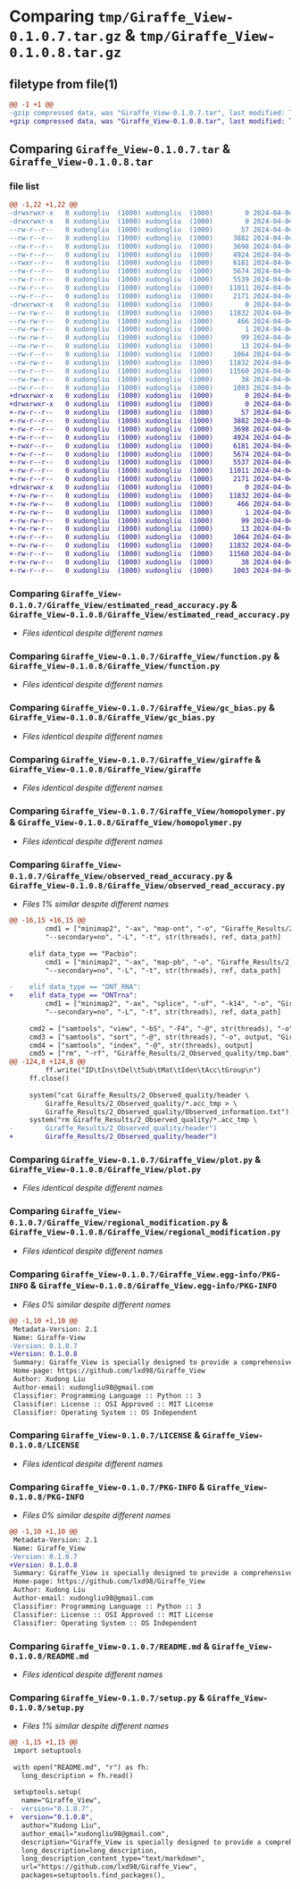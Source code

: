 # Comparing `tmp/Giraffe_View-0.1.0.7.tar.gz` & `tmp/Giraffe_View-0.1.0.8.tar.gz`

## filetype from file(1)

```diff
@@ -1 +1 @@
-gzip compressed data, was "Giraffe_View-0.1.0.7.tar", last modified: Thu Apr  4 03:33:19 2024, max compression
+gzip compressed data, was "Giraffe_View-0.1.0.8.tar", last modified: Thu Apr  4 03:51:12 2024, max compression
```

## Comparing `Giraffe_View-0.1.0.7.tar` & `Giraffe_View-0.1.0.8.tar`

### file list

```diff
@@ -1,22 +1,22 @@
-drwxrwxr-x   0 xudongliu  (1000) xudongliu  (1000)        0 2024-04-04 03:33:19.056601 Giraffe_View-0.1.0.7/
-drwxrwxr-x   0 xudongliu  (1000) xudongliu  (1000)        0 2024-04-04 03:33:19.056601 Giraffe_View-0.1.0.7/Giraffe_View/
--rw-r--r--   0 xudongliu  (1000) xudongliu  (1000)       57 2024-04-04 03:21:44.000000 Giraffe_View-0.1.0.7/Giraffe_View/__init__.py
--rw-r--r--   0 xudongliu  (1000) xudongliu  (1000)     3882 2024-04-04 03:21:44.000000 Giraffe_View-0.1.0.7/Giraffe_View/estimated_read_accuracy.py
--rw-r--r--   0 xudongliu  (1000) xudongliu  (1000)     3698 2024-04-04 03:21:44.000000 Giraffe_View-0.1.0.7/Giraffe_View/function.py
--rw-r--r--   0 xudongliu  (1000) xudongliu  (1000)     4924 2024-04-04 03:21:44.000000 Giraffe_View-0.1.0.7/Giraffe_View/gc_bias.py
--rwxr--r--   0 xudongliu  (1000) xudongliu  (1000)     6181 2024-04-04 03:21:44.000000 Giraffe_View-0.1.0.7/Giraffe_View/giraffe
--rw-r--r--   0 xudongliu  (1000) xudongliu  (1000)     5674 2024-04-04 03:21:44.000000 Giraffe_View-0.1.0.7/Giraffe_View/homopolymer.py
--rw-r--r--   0 xudongliu  (1000) xudongliu  (1000)     5539 2024-04-04 03:28:23.000000 Giraffe_View-0.1.0.7/Giraffe_View/observed_read_accuracy.py
--rw-r--r--   0 xudongliu  (1000) xudongliu  (1000)    11011 2024-04-04 03:21:44.000000 Giraffe_View-0.1.0.7/Giraffe_View/plot.py
--rw-r--r--   0 xudongliu  (1000) xudongliu  (1000)     2171 2024-04-04 03:21:44.000000 Giraffe_View-0.1.0.7/Giraffe_View/regional_modification.py
-drwxrwxr-x   0 xudongliu  (1000) xudongliu  (1000)        0 2024-04-04 03:33:19.056601 Giraffe_View-0.1.0.7/Giraffe_View.egg-info/
--rw-rw-r--   0 xudongliu  (1000) xudongliu  (1000)    11832 2024-04-04 03:33:18.000000 Giraffe_View-0.1.0.7/Giraffe_View.egg-info/PKG-INFO
--rw-rw-r--   0 xudongliu  (1000) xudongliu  (1000)      466 2024-04-04 03:33:19.000000 Giraffe_View-0.1.0.7/Giraffe_View.egg-info/SOURCES.txt
--rw-rw-r--   0 xudongliu  (1000) xudongliu  (1000)        1 2024-04-04 03:33:18.000000 Giraffe_View-0.1.0.7/Giraffe_View.egg-info/dependency_links.txt
--rw-rw-r--   0 xudongliu  (1000) xudongliu  (1000)       99 2024-04-04 03:33:18.000000 Giraffe_View-0.1.0.7/Giraffe_View.egg-info/requires.txt
--rw-rw-r--   0 xudongliu  (1000) xudongliu  (1000)       13 2024-04-04 03:33:18.000000 Giraffe_View-0.1.0.7/Giraffe_View.egg-info/top_level.txt
--rw-r--r--   0 xudongliu  (1000) xudongliu  (1000)     1064 2024-04-04 03:21:44.000000 Giraffe_View-0.1.0.7/LICENSE
--rw-rw-r--   0 xudongliu  (1000) xudongliu  (1000)    11832 2024-04-04 03:33:19.056601 Giraffe_View-0.1.0.7/PKG-INFO
--rw-r--r--   0 xudongliu  (1000) xudongliu  (1000)    11560 2024-04-04 03:21:44.000000 Giraffe_View-0.1.0.7/README.md
--rw-rw-r--   0 xudongliu  (1000) xudongliu  (1000)       38 2024-04-04 03:33:19.056601 Giraffe_View-0.1.0.7/setup.cfg
--rw-r--r--   0 xudongliu  (1000) xudongliu  (1000)     1003 2024-04-04 03:33:09.000000 Giraffe_View-0.1.0.7/setup.py
+drwxrwxr-x   0 xudongliu  (1000) xudongliu  (1000)        0 2024-04-04 03:51:12.332606 Giraffe_View-0.1.0.8/
+drwxrwxr-x   0 xudongliu  (1000) xudongliu  (1000)        0 2024-04-04 03:51:12.332606 Giraffe_View-0.1.0.8/Giraffe_View/
+-rw-r--r--   0 xudongliu  (1000) xudongliu  (1000)       57 2024-04-04 03:21:44.000000 Giraffe_View-0.1.0.8/Giraffe_View/__init__.py
+-rw-r--r--   0 xudongliu  (1000) xudongliu  (1000)     3882 2024-04-04 03:21:44.000000 Giraffe_View-0.1.0.8/Giraffe_View/estimated_read_accuracy.py
+-rw-r--r--   0 xudongliu  (1000) xudongliu  (1000)     3698 2024-04-04 03:21:44.000000 Giraffe_View-0.1.0.8/Giraffe_View/function.py
+-rw-r--r--   0 xudongliu  (1000) xudongliu  (1000)     4924 2024-04-04 03:21:44.000000 Giraffe_View-0.1.0.8/Giraffe_View/gc_bias.py
+-rwxr--r--   0 xudongliu  (1000) xudongliu  (1000)     6181 2024-04-04 03:21:44.000000 Giraffe_View-0.1.0.8/Giraffe_View/giraffe
+-rw-r--r--   0 xudongliu  (1000) xudongliu  (1000)     5674 2024-04-04 03:21:44.000000 Giraffe_View-0.1.0.8/Giraffe_View/homopolymer.py
+-rw-r--r--   0 xudongliu  (1000) xudongliu  (1000)     5537 2024-04-04 03:49:45.000000 Giraffe_View-0.1.0.8/Giraffe_View/observed_read_accuracy.py
+-rw-r--r--   0 xudongliu  (1000) xudongliu  (1000)    11011 2024-04-04 03:21:44.000000 Giraffe_View-0.1.0.8/Giraffe_View/plot.py
+-rw-r--r--   0 xudongliu  (1000) xudongliu  (1000)     2171 2024-04-04 03:21:44.000000 Giraffe_View-0.1.0.8/Giraffe_View/regional_modification.py
+drwxrwxr-x   0 xudongliu  (1000) xudongliu  (1000)        0 2024-04-04 03:51:12.332606 Giraffe_View-0.1.0.8/Giraffe_View.egg-info/
+-rw-rw-r--   0 xudongliu  (1000) xudongliu  (1000)    11832 2024-04-04 03:51:12.000000 Giraffe_View-0.1.0.8/Giraffe_View.egg-info/PKG-INFO
+-rw-rw-r--   0 xudongliu  (1000) xudongliu  (1000)      466 2024-04-04 03:51:12.000000 Giraffe_View-0.1.0.8/Giraffe_View.egg-info/SOURCES.txt
+-rw-rw-r--   0 xudongliu  (1000) xudongliu  (1000)        1 2024-04-04 03:51:12.000000 Giraffe_View-0.1.0.8/Giraffe_View.egg-info/dependency_links.txt
+-rw-rw-r--   0 xudongliu  (1000) xudongliu  (1000)       99 2024-04-04 03:51:12.000000 Giraffe_View-0.1.0.8/Giraffe_View.egg-info/requires.txt
+-rw-rw-r--   0 xudongliu  (1000) xudongliu  (1000)       13 2024-04-04 03:51:12.000000 Giraffe_View-0.1.0.8/Giraffe_View.egg-info/top_level.txt
+-rw-r--r--   0 xudongliu  (1000) xudongliu  (1000)     1064 2024-04-04 03:21:44.000000 Giraffe_View-0.1.0.8/LICENSE
+-rw-rw-r--   0 xudongliu  (1000) xudongliu  (1000)    11832 2024-04-04 03:51:12.332606 Giraffe_View-0.1.0.8/PKG-INFO
+-rw-r--r--   0 xudongliu  (1000) xudongliu  (1000)    11560 2024-04-04 03:21:44.000000 Giraffe_View-0.1.0.8/README.md
+-rw-rw-r--   0 xudongliu  (1000) xudongliu  (1000)       38 2024-04-04 03:51:12.332606 Giraffe_View-0.1.0.8/setup.cfg
+-rw-r--r--   0 xudongliu  (1000) xudongliu  (1000)     1003 2024-04-04 03:50:57.000000 Giraffe_View-0.1.0.8/setup.py
```

### Comparing `Giraffe_View-0.1.0.7/Giraffe_View/estimated_read_accuracy.py` & `Giraffe_View-0.1.0.8/Giraffe_View/estimated_read_accuracy.py`

 * *Files identical despite different names*

### Comparing `Giraffe_View-0.1.0.7/Giraffe_View/function.py` & `Giraffe_View-0.1.0.8/Giraffe_View/function.py`

 * *Files identical despite different names*

### Comparing `Giraffe_View-0.1.0.7/Giraffe_View/gc_bias.py` & `Giraffe_View-0.1.0.8/Giraffe_View/gc_bias.py`

 * *Files identical despite different names*

### Comparing `Giraffe_View-0.1.0.7/Giraffe_View/giraffe` & `Giraffe_View-0.1.0.8/Giraffe_View/giraffe`

 * *Files identical despite different names*

### Comparing `Giraffe_View-0.1.0.7/Giraffe_View/homopolymer.py` & `Giraffe_View-0.1.0.8/Giraffe_View/homopolymer.py`

 * *Files identical despite different names*

### Comparing `Giraffe_View-0.1.0.7/Giraffe_View/observed_read_accuracy.py` & `Giraffe_View-0.1.0.8/Giraffe_View/observed_read_accuracy.py`

 * *Files 1% similar despite different names*

```diff
@@ -16,15 +16,15 @@
         cmd1 = ["minimap2", "-ax", "map-ont", "-o", "Giraffe_Results/2_Observed_quality/tmp.sam", "--MD", \
         "--secondary=no", "-L", "-t", str(threads), ref, data_path]
 
     elif data_type == "Pacbio":
         cmd1 = ["minimap2", "-ax", "map-pb", "-o", "Giraffe_Results/2_Observed_quality/tmp.sam", "--MD", \
         "--secondary=no", "-L", "-t", str(threads), ref, data_path]
 
-    elif data_type == "ONT_RNA":
+    elif data_type == "ONTrna":
         cmd1 = ["minimap2", "-ax", "splice", "-uf", "-k14", "-o", "Giraffe_Results/2_Observed_quality/tmp.sam", "--MD", \
         "--secondary=no", "-L", "-t", str(threads), ref, data_path]
 
     cmd2 = ["samtools", "view", "-bS", "-F4", "-@", str(threads), "-o", "Giraffe_Results/2_Observed_quality/tmp.bam", "Giraffe_Results/2_Observed_quality/tmp.sam"]
     cmd3 = ["samtools", "sort", "-@", str(threads), "-o", output, "Giraffe_Results/2_Observed_quality/tmp.bam"]
     cmd4 = ["samtools", "index", "-@", str(threads), output]
     cmd5 = ["rm", "-rf", "Giraffe_Results/2_Observed_quality/tmp.bam", "Giraffe_Results/2_Observed_quality/tmp.sam"]
@@ -124,8 +124,8 @@
         ff.write("ID\tIns\tDel\tSub\tMat\tIden\tAcc\tGroup\n")
     ff.close()
 
     system("cat Giraffe_Results/2_Observed_quality/header \
         Giraffe_Results/2_Observed_quality/*.acc_tmp > \
         Giraffe_Results/2_Observed_quality/Observed_information.txt")
     system("rm Giraffe_Results/2_Observed_quality/*.acc_tmp \
-        Giraffe_Results/2_Observed_quality/header")
+        Giraffe_Results/2_Observed_quality/header")
```

### Comparing `Giraffe_View-0.1.0.7/Giraffe_View/plot.py` & `Giraffe_View-0.1.0.8/Giraffe_View/plot.py`

 * *Files identical despite different names*

### Comparing `Giraffe_View-0.1.0.7/Giraffe_View/regional_modification.py` & `Giraffe_View-0.1.0.8/Giraffe_View/regional_modification.py`

 * *Files identical despite different names*

### Comparing `Giraffe_View-0.1.0.7/Giraffe_View.egg-info/PKG-INFO` & `Giraffe_View-0.1.0.8/Giraffe_View.egg-info/PKG-INFO`

 * *Files 0% similar despite different names*

```diff
@@ -1,10 +1,10 @@
 Metadata-Version: 2.1
 Name: Giraffe-View
-Version: 0.1.0.7
+Version: 0.1.0.8
 Summary: Giraffe_View is specially designed to provide a comprehensive assessment of the accuracy of long-read sequencing datasets obtained from both the PacBio and Nanopore platforms.
 Home-page: https://github.com/lxd98/Giraffe_View
 Author: Xudong Liu
 Author-email: xudongliu98@gmail.com
 Classifier: Programming Language :: Python :: 3
 Classifier: License :: OSI Approved :: MIT License
 Classifier: Operating System :: OS Independent
```

### Comparing `Giraffe_View-0.1.0.7/LICENSE` & `Giraffe_View-0.1.0.8/LICENSE`

 * *Files identical despite different names*

### Comparing `Giraffe_View-0.1.0.7/PKG-INFO` & `Giraffe_View-0.1.0.8/PKG-INFO`

 * *Files 0% similar despite different names*

```diff
@@ -1,10 +1,10 @@
 Metadata-Version: 2.1
 Name: Giraffe_View
-Version: 0.1.0.7
+Version: 0.1.0.8
 Summary: Giraffe_View is specially designed to provide a comprehensive assessment of the accuracy of long-read sequencing datasets obtained from both the PacBio and Nanopore platforms.
 Home-page: https://github.com/lxd98/Giraffe_View
 Author: Xudong Liu
 Author-email: xudongliu98@gmail.com
 Classifier: Programming Language :: Python :: 3
 Classifier: License :: OSI Approved :: MIT License
 Classifier: Operating System :: OS Independent
```

### Comparing `Giraffe_View-0.1.0.7/README.md` & `Giraffe_View-0.1.0.8/README.md`

 * *Files identical despite different names*

### Comparing `Giraffe_View-0.1.0.7/setup.py` & `Giraffe_View-0.1.0.8/setup.py`

 * *Files 1% similar despite different names*

```diff
@@ -1,15 +1,15 @@
 import setuptools
 
 with open("README.md", "r") as fh:
   long_description = fh.read()
 
 setuptools.setup(
   name="Giraffe_View",
-  version="0.1.0.7",
+  version="0.1.0.8",
   author="Xudong Liu",
   author_email="xudongliu98@gmail.com",
   description="Giraffe_View is specially designed to provide a comprehensive assessment of the accuracy of long-read sequencing datasets obtained from both the PacBio and Nanopore platforms.",
   long_description=long_description,
   long_description_content_type="text/markdown",
   url="https://github.com/lxd98/Giraffe_View",
   packages=setuptools.find_packages(),
```

